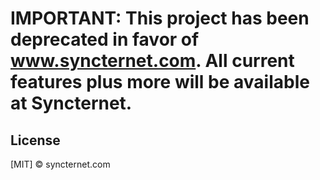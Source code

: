 ﻿# IMPORTANT: This project has been deprecated in favor of www.syncternet.com. All current features plus more will be available at Syncternet.

## License

[MIT] © syncternet.com